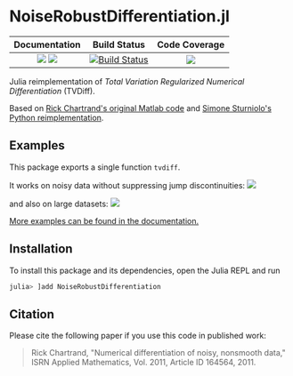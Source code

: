 # NoiseRobustDifferentiation.jl

| **Documentation**                                                               | **Build Status**                          | **Code Coverage**               |
|:-------------------------------------------------------------------------------:|:-----------------------------------------:|:-------------------------------:|
| [![][docs-stable-img]][docs-stable-url] [![][docs-latest-img]][docs-latest-url] | [![Build Status][ci-img]][ci-url]         | [![][codecov-img]][codecov-url] |


Julia reimplementation of *Total Variation Regularized Numerical Differentiation* (TVDiff).

Based on [Rick Chartrand's original Matlab code](https://sites.google.com/site/dnartrahckcir/home/tvdiff-code) and [Simone Sturniolo's Python reimplementation](https://github.com/stur86/tvregdiff).

## Examples
This package exports a single function `tvdiff`. 

It works on noisy data without suppressing jump discontinuities:
![](https://adrhill.github.io/NoiseRobustDifferentiation.jl/dev/paper_small7000.svg)

and also on large datasets:
![](https://adrhill.github.io/NoiseRobustDifferentiation.jl/dev/paper_large_all.png)

[More examples can be found in the documentation.](https://adrhill.github.io/NoiseRobustDifferentiation.jl/dev/examples/)

## Installation
To install this package and its dependencies, open the Julia REPL and run 
```julia
julia> ]add NoiseRobustDifferentiation
```

## Citation
Please cite the following paper if you use this code in published work:
> Rick Chartrand, "Numerical differentiation of noisy, nonsmooth data," ISRN Applied Mathematics, Vol. 2011, Article ID 164564, 2011. 

[docs-stable-img]: https://img.shields.io/badge/docs-stable-blue.svg
[docs-stable-url]: https://adrhill.github.io/NoiseRobustDifferentiation.jl/stable/

[docs-latest-img]: https://img.shields.io/badge/docs-dev-blue.svg
[docs-latest-url]: https://adrhill.github.io/NoiseRobustDifferentiation.jl/dev/

[ci-img]: https://github.com/adrhill/NoiseRobustDifferentiation.jl/workflows/CI/badge.svg
[ci-url]: https://github.com/adrhill/NoiseRobustDifferentiation.jl/actions?query=workflow%3ACI

[codecov-img]: https://codecov.io/gh/adrhill/NoiseRobustDifferentiation.jl/branch/main/graph/badge.svg
[codecov-url]: https://codecov.io/gh/adrhill/NoiseRobustDifferentiation.jl